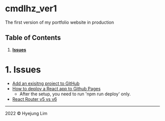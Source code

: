 # cmdlhz_ver1
The first version of my portfolio website in production

## Table of Contents
1. <b>[Issues](https://github.com/howdyhyejung/portfolio#1-issues)</b>

# 1. Issues
- [Add an exisitng project to GitHub](https://gist.github.com/alexpchin/102854243cd066f8b88e)
- [How to deploy a React app to Github Pages](https://youtu.be/5I37iVCDUTU)
  * After the setup, you need to run 'npm run deploy' only.
- [React Router v5 vs v6](https://reactrouter.com/docs/en/v6/upgrading/v5#upgrade-all-switch-elements-to-routes)

- - -

2022 © Hyejung Lim